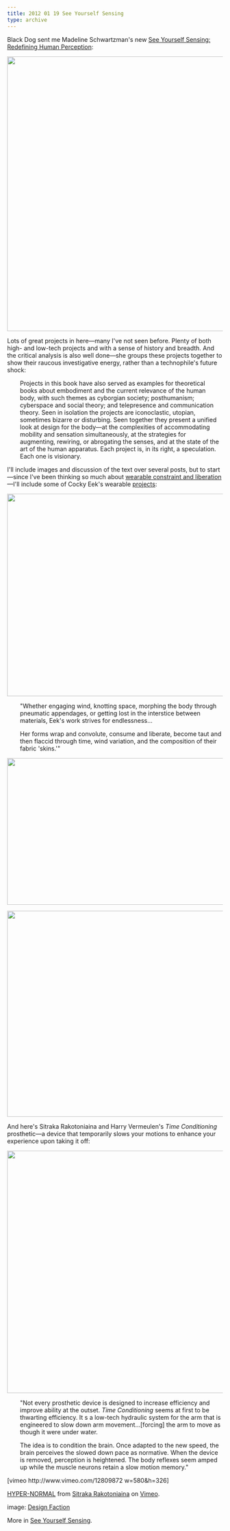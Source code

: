 ```yaml
---
title: 2012 01 19 See Yourself Sensing
type: archive
---
```


<p>Black Dog sent me Madeline Schwartzman's new <a href="http://blackdogonline.com/all-books/see-yourself-sensing.html">See Yourself Sensing: Redefining Human Perception</a>:</p>
<p><a href="http://ablersite.files.wordpress.com/2012/01/see_yourself_sensing.jpg"><img class="alignnone size-full wp-image-3863" title="See_Yourself_sensing" src="{{ site.baseurl }}/uploads/see_yourself_sensing.jpg" alt="" width="640" height="640" /></a></p>
<p>Lots of great projects in here—many I've not seen before. Plenty of both high- and low-tech projects and with a sense of history and breadth. And the critical analysis is also well done—she groups these projects together to show their raucous investigative energy, rather than a technophile's future shock:</p>
<p style="padding-left:30px;">Projects in this book have also served as examples for theoretical books about embodiment and the current relevance of the human body, with such themes as cyborgian society; posthumanism; cyberspace and social theory; and telepresence and communication theory. Seen in isolation the projects are iconoclastic, utopian, sometimes bizarre or disturbing. Seen together they present a unified look at design for the body—at the complexities of accommodating mobility and sensation simultaneously, at the strategies for augmenting, rewiring, or abrogating the senses, and at the state of the art of the human apparatus. Each project is, in its right, a speculation. Each one is visionary.</p>
<p>I'll include images and discussion of the text over several posts, but to start—since I've been thinking so much about <a href="http://www.ablersite.org/2012/01/unknown-armature-body-socks/">wearable constraint and liberation</a>—I'll include some of Cocky Eek's wearable <a href="http://cockyeek.com/">projects</a>:</p>
<p><a href="http://ablersite.files.wordpress.com/2012/01/31_winddress.jpg"><img class="alignnone size-full wp-image-3865" title="31_winddress" src="{{ site.baseurl }}/uploads/31_winddress.jpg" alt="" width="640" height="472" /></a></p>
<p style="padding-left:30px;">"Whether engaging wind, knotting space, morphing the body through pneumatic appendages, or getting lost in the interstice between materials, Eek's work strives for endlessness...</p>
<p style="padding-left:30px;">Her forms wrap and convolute, consume and liberate, become taut and then flaccid through time, wind variation, and the composition of their fabric 'skins.'"</p>
<p><a href="http://ablersite.files.wordpress.com/2012/01/31_windddresss.jpg"><img class="alignnone size-full wp-image-3866" title="31_windddresss" src="{{ site.baseurl }}/uploads/31_windddresss.jpg" alt="" width="640" height="342" /></a></p>
<p><a href="http://ablersite.files.wordpress.com/2012/01/28_2009-ice-sculpture-03.jpg"><img class="alignnone size-full wp-image-3867" title="28_2009-ice-sculpture-03-" src="{{ site.baseurl }}/uploads/28_2009-ice-sculpture-03.jpg" alt="" width="640" height="480" /></a></p>
<p>And here's Sitraka Rakotoniaina and Harry Vermeulen's <em>Time Conditioning</em> prosthetic—a device that temporarily slows your motions to enhance your experience upon taking it off:</p>
<p><a href="http://ablersite.files.wordpress.com/2012/01/sitraka_arm_1.jpg"><img class="alignnone size-full wp-image-3868" title="sitraka_arm_1" src="{{ site.baseurl }}/uploads/sitraka_arm_1.jpg" alt="" width="600" height="565" /></a></p>
<p style="padding-left:30px;">"Not every prosthetic device is designed to increase efficiency and improve ability at the outset. <em>Time Conditioning</em> seems at first to be thwarting efficiency. It s a low-tech hydraulic system for the arm that is engineered to slow down arm movement...[forcing] the arm to move as though it were under water.</p>
<p style="padding-left:30px;">The idea is to condition the brain. Once adapted to the new speed, the brain perceives the slowed down pace as normative. When the device is removed, perception is heightened. The body reflexes seem amped up while the muscle neurons retain a slow motion memory."</p>
<p>[vimeo http://www.vimeo.com/12809872 w=580&amp;h=326]</p>
<p><a href="http://vimeo.com/12809872">HYPER-NORMAL</a> from <a href="http://vimeo.com/user1700663">Sitraka Rakotoniaina</a> on <a href="http://vimeo.com">Vimeo</a>.</p>
<p>image: <a href="http://www.yatzer.com/Design-Faction">Design Faction</a></p>
<p>More in <a href="http://www.amazon.com/See-Yourself-Sensing-Redefining-Perception/dp/1907317295/ref=sr_1_1?ie=UTF8&amp;qid=1327004921&amp;sr=8-1">See Yourself Sensing</a>.</p>
